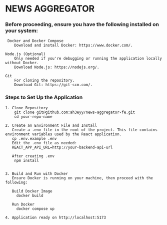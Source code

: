 # NEWS AGGREGATOR 

### Before proceeding, ensure you have the following installed on your system:

     Docker and Docker Compose
        Download and install Docker: https://www.docker.com/.

    Node.js (Optional)
        Only needed if you're debugging or running the application locally without Docker.
        Download Node.js: https://nodejs.org/.
    
    Git
        For cloning the repository.
        Download Git: https://git-scm.com/.

###  Steps to Set Up the Application

    1. Clone Repository 
        git clone git@github.com:ah3eyy/news-aggregator-fe.git
        cd your-repo-name

    2. Create an Environment File and Install 
       Create a .env file in the root of the project. This file contains environment variables used by the React application.
       cp .env.example .env
       Edit the .env file as needed:
       REACT_APP_API_URL=http://your-backend-api-url
        
       After creating .env 
        npm install


    3. Build and Run with Docker
       Ensure Docker is running on your machine, then proceed with the following:

       Build Docker Image
         docker build

       Run Docker
         docker compose up
    
    4. Application ready on http://localhost:5173
